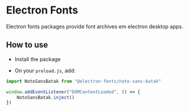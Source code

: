 # Electron Fonts

Electron fonts packages provide font archives em electron desktop apps.

## How to use

* Install the package

* On your `preload.js`, add:

```ts
import NotoSansBatak from "@electron-fonts/noto-sans-batak"

window.addEventListener("DOMContentLoaded", () => {
    NotoSansBatak.inject()
})
```